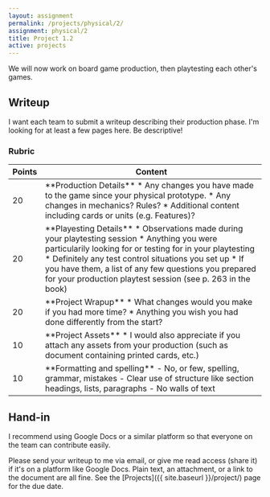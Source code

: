 ```yaml
---
layout: assignment
permalink: /projects/physical/2/
assignment: physical/2
title: Project 1.2
active: projects
---
```


We will now work on board game production, then playtesting each other's games.

## Writeup

I want each team to submit a writeup describing their production phase.
I'm looking for at least a few pages here.
Be descriptive!


### Rubric

<table class="table table-striped table-bordered">
  <thead>
    <tr>
      <th>Points</th>
      <th>Content</th>
    </tr>
  </thead>
  <tbody>

<tr>
<td>20</td>
<td markdown="block">
**Production Details**
* Any changes you have made to the game since your physical prototype.
* Any changes in mechanics? Rules?
* Additional content including cards or units (e.g. Features)?
</td>
</tr>

<tr>
<td>20</td>
<td markdown="block">
**Playesting Details**
* Observations made during your playtesting session
* Anything you were particularily looking for or testing for in your playtesting
* Definitely any test control situations you set up
* If you have them, a list of any few questions you prepared for your production playtest session (see p. 263 in the book)
</td>
</tr>

<tr>
<td>20</td>
<td markdown="block">
**Project Wrapup**
* What changes would you make if you had more time?
* Anything you wish you had done differently from the start?
</td>
</tr>

<tr>
<td>10</td>
<td markdown="block">
**Project Assets**
* I would also appreciate if you attach any assets from your production (such as document containing printed cards, etc.)
</td>
</tr>

<tr>
<td>10</td>
<td markdown="block">
**Formatting and spelling**
- No, or few, spelling, grammar, mistakes
- Clear use of structure like section headings, lists, paragraphs
- No walls of text
</td>
</tr>

</tbody>
</table>



## Hand-in

I recommend using Google Docs or a similar platform so that everyone on the team can contribute easily.

Please send your writeup to me via email, or give me read access (share it) if it's on a platform like Google Docs.
Plain text, an attachment, or a link to the document are all fine.
See the [Projects]({{ site.baseurl }}/project/) page for the due date.
